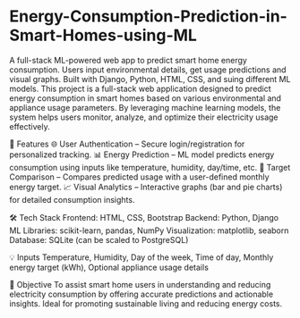 # Energy-Consumption-Prediction-in-Smart-Homes-using-ML
A full-stack ML-powered web app to predict smart home energy consumption. Users input environmental details, get usage predictions and visual graphs. Built with Django, Python, HTML, CSS, and suing different ML models.
This project is a full-stack web application designed to predict energy consumption in smart homes based on various environmental and appliance usage parameters. By leveraging machine learning models, the system helps users monitor, analyze, and optimize their electricity usage effectively.

🚀 Features
🌐 User Authentication – Secure login/registration for personalized tracking.
📊 Energy Prediction – ML model predicts energy consumption using inputs like temperature, humidity, day/time, etc.
🎯 Target Comparison – Compares predicted usage with a user-defined monthly energy target.
📈 Visual Analytics – Interactive graphs (bar and pie charts) for detailed consumption insights.

🛠 Tech Stack
Frontend: HTML, CSS, Bootstrap
Backend: Python, Django
ML Libraries: scikit-learn, pandas, NumPy
Visualization: matplotlib, seaborn
Database: SQLite (can be scaled to PostgreSQL)

💡 Inputs
Temperature,
Humidity,
Day of the week,
Time of day,
Monthly energy target (kWh),
Optional appliance usage details

🎯 Objective
To assist smart home users in understanding and reducing electricity consumption by offering accurate predictions and actionable insights. Ideal for promoting sustainable living and reducing energy costs.
